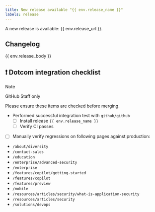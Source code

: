 ```yaml
---
title: New release available "{{ env.release_name }}"
labels: release
---
```


A new release is available: {{ env.release_url }}.

## Changelog

{{ env.release_body }}

## ❗ Dotcom integration checklist

> [!NOTE]  
> GitHub Staff only

Please ensure these items are checked before merging.

- Performed successful integration test with `github/github`
  - [ ] Install release `{{ env.release_name }}`
  - [ ] Verify CI passes
- [ ] Manually verify regressions on following pages against production:
- `/about/diversity`
- `/contact-sales`
- `/education`
- `/enterprise/advanced-security`
- `/enterprise`
- `/features/copilot/getting-started`
- `/features/copilot`
- `/features/preview`
- `/mobile`
- `/resources/articles/security/what-is-application-security`
- `/resources/articles/security`
- `/solutions/devops`
